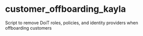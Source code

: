 # customer_offboarding_kayla
Script to remove DoiT roles, policies, and identity providers when offboarding customers
